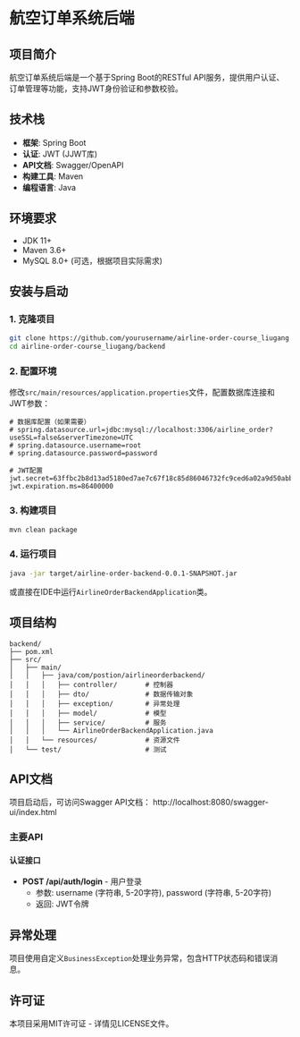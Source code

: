 # 航空订单系统后端

## 项目简介
航空订单系统后端是一个基于Spring Boot的RESTful API服务，提供用户认证、订单管理等功能，支持JWT身份验证和参数校验。

## 技术栈
- **框架**: Spring Boot
- **认证**: JWT (JJWT库)
- **API文档**: Swagger/OpenAPI
- **构建工具**: Maven
- **编程语言**: Java

## 环境要求
- JDK 11+ 
- Maven 3.6+ 
- MySQL 8.0+ (可选，根据项目实际需求)

## 安装与启动

### 1. 克隆项目
```bash
git clone https://github.com/yourusername/airline-order-course_liugang.git
cd airline-order-course_liugang/backend
```

### 2. 配置环境
修改`src/main/resources/application.properties`文件，配置数据库连接和JWT参数：
```properties
# 数据库配置（如果需要）
# spring.datasource.url=jdbc:mysql://localhost:3306/airline_order?useSSL=false&serverTimezone=UTC
# spring.datasource.username=root
# spring.datasource.password=password

# JWT配置
jwt.secret=63ffbc2b8d13ad5180ed7ae7c67f18c85d86046732fc9ced6a02a9d50abb1a03
jwt.expiration.ms=86400000
```

### 3. 构建项目
```bash
mvn clean package
```

### 4. 运行项目
```bash
java -jar target/airline-order-backend-0.0.1-SNAPSHOT.jar
```
或直接在IDE中运行`AirlineOrderBackendApplication`类。

## 项目结构
```
backend/
├── pom.xml
├── src/
│   ├── main/
│   │   ├── java/com/postion/airlineorderbackend/
│   │   │   ├── controller/       # 控制器
│   │   │   ├── dto/              # 数据传输对象
│   │   │   ├── exception/        # 异常处理
│   │   │   ├── model/            # 模型
│   │   │   ├── service/          # 服务
│   │   │   └── AirlineOrderBackendApplication.java
│   │   └── resources/            # 资源文件
│   └── test/                     # 测试
```

## API文档
项目启动后，可访问Swagger API文档：
http://localhost:8080/swagger-ui/index.html

### 主要API

#### 认证接口
- **POST /api/auth/login** - 用户登录
  - 参数: username (字符串, 5-20字符), password (字符串, 5-20字符)
  - 返回: JWT令牌

## 异常处理
项目使用自定义`BusinessException`处理业务异常，包含HTTP状态码和错误消息。

## 许可证
本项目采用MIT许可证 - 详情见LICENSE文件。
